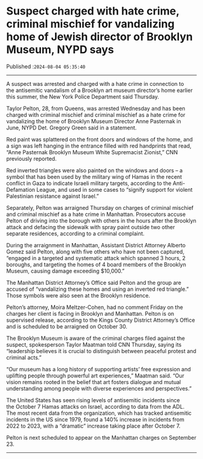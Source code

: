 # Suspect charged with hate crime, criminal mischief for vandalizing home of Jewish director of Brooklyn Museum, NYPD says

Published :`2024-08-04 05:35:40`

---

A suspect was arrested and charged with a hate crime in connection to the antisemitic vandalism of a Brooklyn art museum director’s home earlier this summer, the New York Police Department said Thursday.

Taylor Pelton, 28, from Queens, was arrested Wednesday and has been charged with criminal mischief and criminal mischief as a hate crime for vandalizing the home of Brooklyn Museum Director Anne Pasternak in June, NYPD Det. Gregory Green said in a statement.

Red paint was splattered on the front doors and windows of the home, and a sign was left hanging in the entrance filled with red handprints that read, “Anne Pasternak Brooklyn Museum White Supremacist Zionist,” CNN previously reported.

Red inverted triangles were also painted on the windows and doors – a symbol that has been used by the military wing of Hamas in the recent conflict in Gaza to indicate Israeli military targets, according to the Anti-Defamation League, and used in some cases to “signify support for violent Palestinian resistance against Israel.”

Separately, Pelton was arraigned Thursday on charges of criminal mischief and criminal mischief as a hate crime in Manhattan. Prosecutors accuse Pelton of driving into the borough with others in the hours after the Brooklyn attack and defacing the sidewalk with spray paint outside two other separate residences, according to a criminal complaint.

During the arraignment in Manhattan, Assistant District Attorney Alberto Gomez said Pelton, along with five others who have not been captured, “engaged in a targeted and systematic attack which spanned 3 hours, 2 boroughs, and targeting the homes of 4 board members of the Brooklyn Museum, causing damage exceeding $10,000.”

The Manhattan District Attorney’s Office said Pelton and the group are accused of “vandalizing these homes and using an inverted red triangle.” Those symbols were also seen at the Brooklyn residence.

Pelton’s attorney, Moira Meltzer-Cohen, had no comment Friday on the charges her client is facing in Brooklyn and Manhattan. Pelton is on supervised release, according to the Kings County District Attorney’s Office and is scheduled to be arraigned on October 30.

The Brooklyn Museum is aware of the criminal charges filed against the suspect, spokesperson Taylor Maatman told CNN Thursday, saying its “leadership believes it is crucial to distinguish between peaceful protest and criminal acts.”

“Our museum has a long history of supporting artists’ free expression and uplifting people through powerful art experiences,” Maatman said. “Our vision remains rooted in the belief that art fosters dialogue and mutual understanding among people with diverse experiences and perspectives.”

The United States has seen rising levels of antisemitic incidents since the October 7 Hamas attacks on Israel, according to data from the ADL. The most recent data from the organization, which has tracked antisemitic incidents in the US since 1979, found a 140% increase in incidents from 2022 to 2023, with a “dramatic” increase taking place after October 7.

Pelton is next scheduled to appear on the Manhattan charges on September 23.

---

